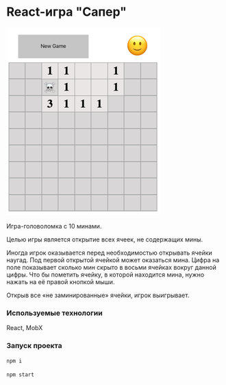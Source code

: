 # React-игра "Сапер"

![game-scr](sapper.png)

Игра-головоломка с 10 минами.

Целью игры является открытие всех ячеек, не содержащих мины.

Иногда игрок оказывается перед необходимостью открывать ячейки наугад.
Под первой открытой ячейкой может оказаться мина.
Цифра на поле показывает сколько мин скрыто в восьми ячейках вокруг данной цифры.
Что бы пометить ячейку, в которой находится мина, нужно нажать на её правой кнопкой мыши.

Открыв все «не заминированные» ячейки, игрок выигрывает.

### Используемые технологии

React, MobX

### Запуск проекта

```
npm i

npm start
```
